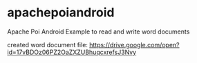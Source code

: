 # apachepoiandroid
Apache Poi Android Example to read and write word documents 

created word document file: 
https://drive.google.com/open?id=17vBDOz06PZ2OaZXZUBhuqcxrefsJ3Nvy
